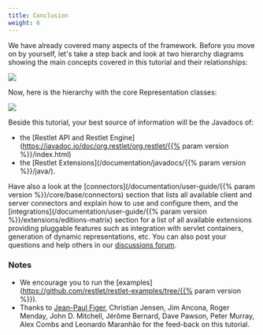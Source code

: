 ```yaml
---
title: Conclusion
weight: 6
---
```

We have already covered many aspects of the framework. Before you move
on by yourself, let's take a step back and look at two hierarchy
diagrams showing the main concepts covered in this tutorial and their
relationships:

![](../images/restlets.png)

Now, here is the hierarchy with the core Representation classes:

![](../images/representations.png)

Beside this tutorial, your best source of information will be the
Javadocs of:
- the [Restlet API and Restlet Engine](https://javadoc.io/doc/org.restlet/org.restlet/{{% param version %}}/index.html)
- the [Restlet Extensions](/documentation/javadocs/{{% param version %}}/java/).

Have also a look at the [connectors](/documentation/user-guide/{{% param version %}}/core/base/connectors) section that lists
all available client and server connectors and explain how to use and configure them, and the
[integrations](/documentation/user-guide/{{% param version %}}/extensions/editions-matrix) section for
a list of all available extensions providing pluggable features such as integration with servlet containers, generation of dynamic
representations, etc. You can also post your questions and help others in our [discussions forum](https://github.com/restlet/restlet-framework-java/discussions).

### <a name="notes">Notes</a>

-   We encourage you to run the [examples](https://github.com/restlet/restlet-examples/tree/{{% param version %}}).
-   Thanks to [Jean-Paul Figer](http://www.figer.com/), Christian Jensen, Jim Ancona, Roger Menday, John D. Mitchell, Jérôme Bernard,
    Dave Pawson, Peter Murray, Alex Combs and Leonardo Maranhão for the feed-back on this tutorial.
